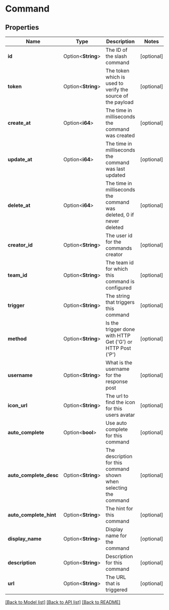 # Command

## Properties

Name | Type | Description | Notes
------------ | ------------- | ------------- | -------------
**id** | Option<**String**> | The ID of the slash command | [optional]
**token** | Option<**String**> | The token which is used to verify the source of the payload | [optional]
**create_at** | Option<**i64**> | The time in milliseconds the command was created | [optional]
**update_at** | Option<**i64**> | The time in milliseconds the command was last updated | [optional]
**delete_at** | Option<**i64**> | The time in milliseconds the command was deleted, 0 if never deleted | [optional]
**creator_id** | Option<**String**> | The user id for the commands creator | [optional]
**team_id** | Option<**String**> | The team id for which this command is configured | [optional]
**trigger** | Option<**String**> | The string that triggers this command | [optional]
**method** | Option<**String**> | Is the trigger done with HTTP Get ('G') or HTTP Post ('P') | [optional]
**username** | Option<**String**> | What is the username for the response post | [optional]
**icon_url** | Option<**String**> | The url to find the icon for this users avatar | [optional]
**auto_complete** | Option<**bool**> | Use auto complete for this command | [optional]
**auto_complete_desc** | Option<**String**> | The description for this command shown when selecting the command | [optional]
**auto_complete_hint** | Option<**String**> | The hint for this command | [optional]
**display_name** | Option<**String**> | Display name for the command | [optional]
**description** | Option<**String**> | Description for this command | [optional]
**url** | Option<**String**> | The URL that is triggered | [optional]

[[Back to Model list]](../README.md#documentation-for-models) [[Back to API list]](../README.md#documentation-for-api-endpoints) [[Back to README]](../README.md)


